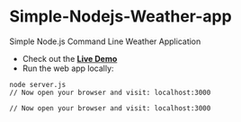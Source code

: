 # Simple-Nodejs-Weather-app
Simple Node.js Command Line Weather Application

* Check out the **[Live Demo](https://fathomless-hamlet-64169.herokuapp.com/)**
* Run the web app locally:
```
node server.js
// Now open your browser and visit: localhost:3000

// Now open your browser and visit: localhost:3000


